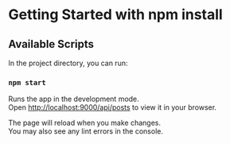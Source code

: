# Getting Started with npm install

## Available Scripts

In the project directory, you can run:

### `npm start`

Runs the app in the development mode.\
Open [http://localhost:9000/api/posts](http://localhost:9000/api/posts) to view it in your browser.

The page will reload when you make changes.\
You may also see any lint errors in the console.
